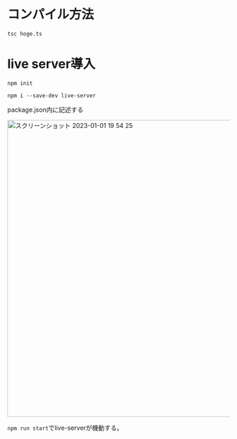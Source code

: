 # コンパイル方法
`tsc hoge.ts`

# live server導入
`npm init`

`npm i --save-dev live-server`

package.json内に記述する

<img width="672" alt="スクリーンショット 2023-01-01 19 54 25" src="https://user-images.githubusercontent.com/26004836/210168197-252e5256-1cf0-4ce7-bda7-7973e4012088.png">

`npm run start`でlive-serverが機動する。
